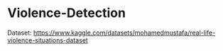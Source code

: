 # Violence-Detection

Dataset: https://www.kaggle.com/datasets/mohamedmustafa/real-life-violence-situations-dataset
